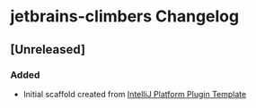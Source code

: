 <!-- Keep a Changelog guide -> https://keepachangelog.com -->

# jetbrains-climbers Changelog

## [Unreleased]
### Added
- Initial scaffold created from [IntelliJ Platform Plugin Template](https://github.com/JetBrains/intellij-platform-plugin-template)
